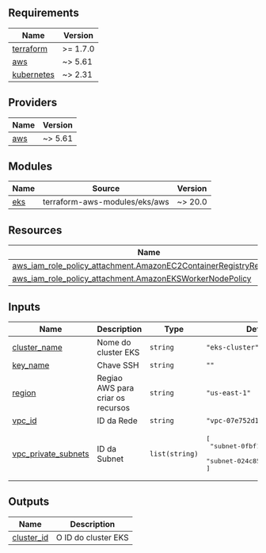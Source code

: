 <!-- BEGIN_TF_DOCS -->
## Requirements

| Name | Version |
|------|---------|
| <a name="requirement_terraform"></a> [terraform](#requirement\_terraform) | >= 1.7.0 |
| <a name="requirement_aws"></a> [aws](#requirement\_aws) | ~> 5.61 |
| <a name="requirement_kubernetes"></a> [kubernetes](#requirement\_kubernetes) | ~> 2.31 |

## Providers

| Name | Version |
|------|---------|
| <a name="provider_aws"></a> [aws](#provider\_aws) | ~> 5.61 |

## Modules

| Name | Source | Version |
|------|--------|---------|
| <a name="module_eks"></a> [eks](#module\_eks) | terraform-aws-modules/eks/aws | ~> 20.0 |

## Resources

| Name | Type |
|------|------|
| [aws_iam_role_policy_attachment.AmazonEC2ContainerRegistryReadOnly](https://registry.terraform.io/providers/hashicorp/aws/latest/docs/resources/iam_role_policy_attachment) | resource |
| [aws_iam_role_policy_attachment.AmazonEKSWorkerNodePolicy](https://registry.terraform.io/providers/hashicorp/aws/latest/docs/resources/iam_role_policy_attachment) | resource |

## Inputs

| Name | Description | Type | Default | Required |
|------|-------------|------|---------|:--------:|
| <a name="input_cluster_name"></a> [cluster\_name](#input\_cluster\_name) | Nome do cluster EKS | `string` | `"eks-cluster"` | no |
| <a name="input_key_name"></a> [key\_name](#input\_key\_name) | Chave SSH | `string` | `""` | no |
| <a name="input_region"></a> [region](#input\_region) | Regiao AWS para criar os recursos | `string` | `"us-east-1"` | no |
| <a name="input_vpc_id"></a> [vpc\_id](#input\_vpc\_id) | ID da Rede | `string` | `"vpc-07e752d11f3be0cf8"` | no |
| <a name="input_vpc_private_subnets"></a> [vpc\_private\_subnets](#input\_vpc\_private\_subnets) | ID da Subnet | `list(string)` | <pre>[<br>  "subnet-0fbf1f535dc9afe40",<br>  "subnet-024c85b8a0f00a371"<br>]</pre> | no |

## Outputs

| Name | Description |
|------|-------------|
| <a name="output_cluster_id"></a> [cluster\_id](#output\_cluster\_id) | O ID do cluster EKS |
<!-- END_TF_DOCS -->